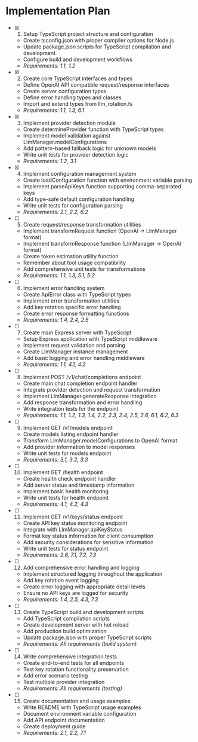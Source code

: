 # Implementation Plan

- [x] 1. Setup TypeScript project structure and configuration
  - Create tsconfig.json with proper compiler options for Node.js
  - Update package.json scripts for TypeScript compilation and development
  - Configure build and development workflows
  - _Requirements: 1.1, 1.2_

- [x] 2. Create core TypeScript interfaces and types
  - Define OpenAI API compatible request/response interfaces
  - Create server configuration types
  - Define error handling types and classes
  - Import and extend types from llm_rotation.ts
  - _Requirements: 1.1, 1.3, 6.1_

- [x] 3. Implement provider detection module
  - Create determineProvider function with TypeScript types
  - Implement model validation against LlmManager.modelConfigurations
  - Add pattern-based fallback logic for unknown models
  - Write unit tests for provider detection logic
  - _Requirements: 1.2, 3.1_

- [x] 4. Implement configuration management system
  - Create loadConfiguration function with environment variable parsing
  - Implement parseApiKeys function supporting comma-separated keys
  - Add type-safe default configuration handling
  - Write unit tests for configuration parsing
  - _Requirements: 2.1, 2.2, 6.2_

- [ ] 5. Create request/response transformation utilities
  - Implement transformRequest function (OpenAI → LlmManager format)
  - Implement transformResponse function (LlmManager → OpenAI format)
  - Create token estimation utility function
  - Remember about tool usage compatibility
  - Add comprehensive unit tests for transformations
  - _Requirements: 1.1, 1.3, 5.1, 5.2_

- [ ] 6. Implement error handling system
  - Create ApiError class with TypeScript types
  - Implement error transformation utilities
  - Add key rotation specific error handling
  - Create error response formatting functions
  - _Requirements: 1.4, 2.4, 2.5_

- [ ] 7. Create main Express server with TypeScript
  - Setup Express application with TypeScript middleware
  - Implement request validation and parsing
  - Create LlmManager instance management
  - Add basic logging and error handling middleware
  - _Requirements: 1.1, 4.1, 4.2_

- [ ] 8. Implement POST /v1/chat/completions endpoint
  - Create main chat completion endpoint handler
  - Integrate provider detection and request transformation
  - Implement LlmManager.generateResponse integration
  - Add response transformation and error handling
  - Write integration tests for the endpoint
  - _Requirements: 1.1, 1.2, 1.3, 1.4, 2.2, 2.3, 2.4, 2.5, 2.6, 6.1, 6.2, 6.3_

- [ ] 9. Implement GET /v1/models endpoint
  - Create models listing endpoint handler
  - Transform LlmManager.modelConfigurations to OpenAI format
  - Add provider information to model responses
  - Write unit tests for models endpoint
  - _Requirements: 3.1, 3.2, 3.3_

- [ ] 10. Implement GET /health endpoint
  - Create health check endpoint handler
  - Add server status and timestamp information
  - Implement basic health monitoring
  - Write unit tests for health endpoint
  - _Requirements: 4.1, 4.2, 4.3_

- [ ] 11. Implement GET /v1/keys/status endpoint
  - Create API key status monitoring endpoint
  - Integrate with LlmManager.apiKeyStatus
  - Format key status information for client consumption
  - Add security considerations for sensitive information
  - Write unit tests for status endpoint
  - _Requirements: 2.6, 7.1, 7.2, 7.3_

- [ ] 12. Add comprehensive error handling and logging
  - Implement structured logging throughout the application
  - Add key rotation event logging
  - Create error logging with appropriate detail levels
  - Ensure no API keys are logged for security
  - _Requirements: 1.4, 2.5, 4.3, 7.3_

- [ ] 13. Create TypeScript build and development scripts
  - Add TypeScript compilation scripts
  - Create development server with hot reload
  - Add production build optimization
  - Update package.json with proper TypeScript scripts
  - _Requirements: All requirements (build system)_

- [ ] 14. Write comprehensive integration tests
  - Create end-to-end tests for all endpoints
  - Test key rotation functionality preservation
  - Add error scenario testing
  - Test multiple provider integration
  - _Requirements: All requirements (testing)_

- [ ] 15. Create documentation and usage examples
  - Write README with TypeScript usage examples
  - Document environment variable configuration
  - Add API endpoint documentation
  - Create deployment guide
  - _Requirements: 2.1, 2.2, 7.1_